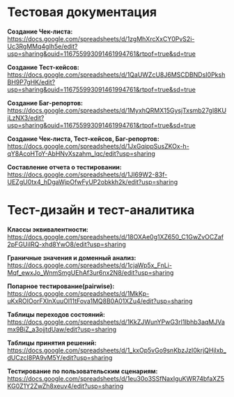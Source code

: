 # **Тестовая документация**

**Создание Чек-листа:** <br/>
https://docs.google.com/spreadsheets/d/1zgMhXrcXxCY0PvS2i-Uc3RgMMq4gIh5e/edit?usp=sharing&ouid=116755993091461994761&rtpof=true&sd=true

**Создание Тест-кейсов:** <br/>
https://docs.google.com/spreadsheets/d/1QaUWZcU8J6MSCDBNDsI0PkshBH9P7gHK/edit?usp=sharing&ouid=116755993091461994761&rtpof=true&sd=true

**Создание Баг-репортов:** <br/>
https://docs.google.com/spreadsheets/d/1MyxhQRMX15GysjTxsmb27gI8KUjLzNX3/edit?usp=sharing&ouid=116755993091461994761&rtpof=true&sd=true

**Создание Чек-листа, Тест-кейсов, Баг-репортов:** <br/>
https://docs.google.com/spreadsheets/d/1JxGqippSusZKOx-h-qY8AcoHToY-AbHNvXszahm_Iqc/edit?usp=sharing

**Составление отчета о тестировании:** <br/>
https://docs.google.com/spreadsheets/d/1JI69W2-83f-UEZgU0tx4_hDgaWjpOfwFyUP2obkkh2k/edit?usp=sharing


# **Тест-дизайн и тест-аналитика**

**Классы эквивалентности:** <br/>
https://docs.google.com/spreadsheets/d/18OXAe0g1XZ650_C1GwZvOCZaf2pFGUiIRQ-xhd8YwO8/edit?usp=sharing

**Граничные значения и доменный анализ:** <br/>
https://docs.google.com/spreadsheets/d/1cjaWp5x_FnLi-Mqf_ewxJo_WnmSmgUEhAf3ur6nx2N8/edit?usp=sharing

**Попарное тестирование(pairwise):** <br/>
https://docs.google.com/spreadsheets/d/1MkKp-uKxROIOorFXlnXuuOl11tFova1MQ8B0A01XZu4/edit?usp=sharing


**Таблицы переходов состояний:** <br/>
https://docs.google.com/spreadsheets/d/1KkZJWunYPwG3rl1Ibhb3aqMJVamx9BiZ_a3ojjtdUaw/edit?usp=sharing

 **Таблицы принятия решений:** <br/>
https://docs.google.com/spreadsheets/d/1_kxOp5vGo9snKbzJzI0krjQHjlxb_dUCzcI8PA9vM5Y/edit?usp=sharing

**Тестирование по пользовательским сценариям:** <br/>
https://docs.google.com/spreadsheets/d/1eu30o3SSfNaxIguKWR74bfaXZ5KG0Z1Y2ZwZh8xeuv4/edit?usp=sharing





